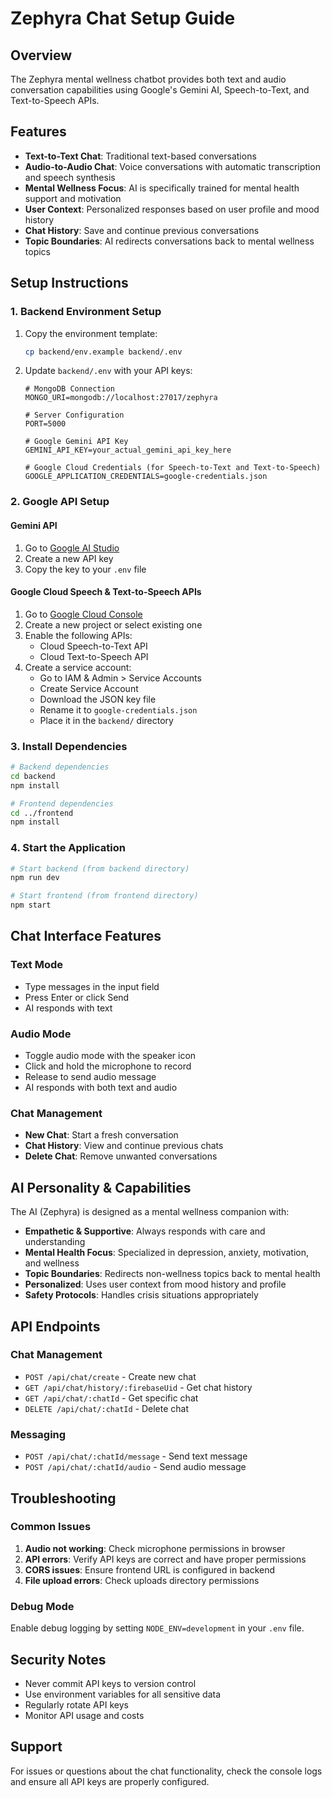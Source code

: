 # Zephyra Chat Setup Guide

## Overview
The Zephyra mental wellness chatbot provides both text and audio conversation capabilities using Google's Gemini AI, Speech-to-Text, and Text-to-Speech APIs.

## Features
- **Text-to-Text Chat**: Traditional text-based conversations
- **Audio-to-Audio Chat**: Voice conversations with automatic transcription and speech synthesis
- **Mental Wellness Focus**: AI is specifically trained for mental health support and motivation
- **User Context**: Personalized responses based on user profile and mood history
- **Chat History**: Save and continue previous conversations
- **Topic Boundaries**: AI redirects conversations back to mental wellness topics

## Setup Instructions

### 1. Backend Environment Setup

1. Copy the environment template:
   ```bash
   cp backend/env.example backend/.env
   ```

2. Update `backend/.env` with your API keys:
   ```env
   # MongoDB Connection
   MONGO_URI=mongodb://localhost:27017/zephyra

   # Server Configuration
   PORT=5000

   # Google Gemini API Key
   GEMINI_API_KEY=your_actual_gemini_api_key_here

   # Google Cloud Credentials (for Speech-to-Text and Text-to-Speech)
   GOOGLE_APPLICATION_CREDENTIALS=google-credentials.json
   ```

### 2. Google API Setup

#### Gemini API
1. Go to [Google AI Studio](https://makersuite.google.com/app/apikey)
2. Create a new API key
3. Copy the key to your `.env` file

#### Google Cloud Speech & Text-to-Speech APIs
1. Go to [Google Cloud Console](https://console.cloud.google.com/)
2. Create a new project or select existing one
3. Enable the following APIs:
   - Cloud Speech-to-Text API
   - Cloud Text-to-Speech API
4. Create a service account:
   - Go to IAM & Admin > Service Accounts
   - Create Service Account
   - Download the JSON key file
   - Rename it to `google-credentials.json`
   - Place it in the `backend/` directory

### 3. Install Dependencies

```bash
# Backend dependencies
cd backend
npm install

# Frontend dependencies
cd ../frontend
npm install
```

### 4. Start the Application

```bash
# Start backend (from backend directory)
npm run dev

# Start frontend (from frontend directory)
npm start
```

## Chat Interface Features

### Text Mode
- Type messages in the input field
- Press Enter or click Send
- AI responds with text

### Audio Mode
- Toggle audio mode with the speaker icon
- Click and hold the microphone to record
- Release to send audio message
- AI responds with both text and audio

### Chat Management
- **New Chat**: Start a fresh conversation
- **Chat History**: View and continue previous chats
- **Delete Chat**: Remove unwanted conversations

## AI Personality & Capabilities

The AI (Zephyra) is designed as a mental wellness companion with:

- **Empathetic & Supportive**: Always responds with care and understanding
- **Mental Health Focus**: Specialized in depression, anxiety, motivation, and wellness
- **Topic Boundaries**: Redirects non-wellness topics back to mental health
- **Personalized**: Uses user context from mood history and profile
- **Safety Protocols**: Handles crisis situations appropriately

## API Endpoints

### Chat Management
- `POST /api/chat/create` - Create new chat
- `GET /api/chat/history/:firebaseUid` - Get chat history
- `GET /api/chat/:chatId` - Get specific chat
- `DELETE /api/chat/:chatId` - Delete chat

### Messaging
- `POST /api/chat/:chatId/message` - Send text message
- `POST /api/chat/:chatId/audio` - Send audio message

## Troubleshooting

### Common Issues

1. **Audio not working**: Check microphone permissions in browser
2. **API errors**: Verify API keys are correct and have proper permissions
3. **CORS issues**: Ensure frontend URL is configured in backend
4. **File upload errors**: Check uploads directory permissions

### Debug Mode
Enable debug logging by setting `NODE_ENV=development` in your `.env` file.

## Security Notes

- Never commit API keys to version control
- Use environment variables for all sensitive data
- Regularly rotate API keys
- Monitor API usage and costs

## Support

For issues or questions about the chat functionality, check the console logs and ensure all API keys are properly configured.

